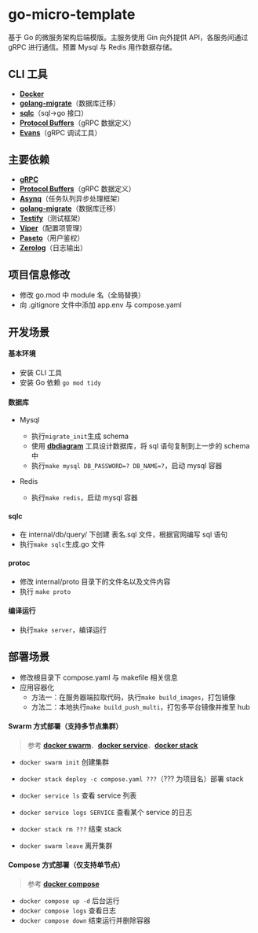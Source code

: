 # go-micro-template

基于 Go 的微服务架构后端模版。主服务使用 Gin 向外提供 API，各服务间通过 gRPC 进行通信。预置 Mysql 与 Redis 用作数据存储。

## CLI 工具

- [**Docker**](https://hub.docker.com/)
- [**golang-migrate**](https://github.com/golang-migrate/migrate)（数据库迁移）
- [**sqlc**](https://docs.sqlc.dev/en/stable/index.html)（sql->go 接口）
- [**Protocol Buffers**](https://protobuf.dev)（gRPC 数据定义）
- [**Evans**](https://github.com/ktr0731/evans)（gRPC 调试工具）

## 主要依赖

- [**gRPC**](https://grpc.io/)
- [**Protocol Buffers**](https://protobuf.dev)（gRPC 数据定义）
- [**Asynq**](https://github.com/hibiken/asynq)（任务队列异步处理框架）
- [**golang-migrate**](https://github.com/golang-migrate/migrate)（数据库迁移）
- [**Testify**](https://github.com/stretchr/testify)（测试框架）
- [**Viper**](https://github.com/spf13/viper)（配置项管理）
- [**Paseto**](https://github.com/o1egl/paseto)（用户鉴权）
- [**Zerolog**](https://github.com/rs/zerolog)（日志输出）

## 项目信息修改

- 修改 go.mod 中 module 名（全局替换）
- 向 .gitignore 文件中添加 app.env 与 compose.yaml

## 开发场景

#### 基本环境

- 安装 CLI 工具
- 安装 Go 依赖 `go mod tidy`

#### 数据库

- Mysql

  - 执行`migrate_init`生成 schema
  - 使用 [**dbdiagram**](https://dbdiagram.io/home) 工具设计数据库，将 sql 语句复制到上一步的 schema 中
  - 执行`make mysql DB_PASSWORD=? DB_NAME=?`，启动 mysql 容器

- Redis
  - 执行`make redis`，启动 mysql 容器

#### sqlc

- 在 internal/db/query/ 下创建 表名.sql 文件，根据官网编写 sql 语句
- 执行`make sqlc`生成.go 文件

#### protoc

- 修改 internal/proto 目录下的文件名以及文件内容
- 执行 `make proto`

#### 编译运行

- 执行`make server`，编译运行

## 部署场景

- 修改根目录下 compose.yaml 与 makefile 相关信息
- 应用容器化
  - 方法一：在服务器端拉取代码，执行`make build_images`，打包镜像
  - 方法二：本地执行`make build_push_multi`，打包多平台镜像并推至 hub

#### Swarm 方式部署（支持多节点集群）

> 参考 [**docker swarm**](https://docs.docker.com/engine/reference/commandline/swarm/)、[**docker service**](https://docs.docker.com/engine/reference/commandline/service/)、[**docker stack**](https://docs.docker.com/engine/reference/commandline/stack/)

- `docker swarm init` 创建集群
- `docker stack deploy -c compose.yaml ???`（??? 为项目名）部署 stack
- `docker service ls` 查看 service 列表
- `docker service logs SERVICE` 查看某个 service 的日志

- `docker stack rm ???` 结束 stack
- `docker swarm leave` 离开集群

#### Compose 方式部署（仅支持单节点）

> 参考 [**docker compose**](https://docs.docker.com/engine/reference/commandline/compose/)

- `docker compose up -d` 后台运行
- `docker compose logs` 查看日志
- `docker compose down` 结束运行并删除容器
